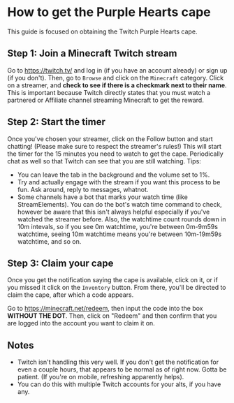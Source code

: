 # How to get the Purple Hearts cape

This guide is focused on obtaining the Twitch Purple Hearts cape.

## Step 1: Join a Minecraft Twitch stream
Go to https://twitch.tv/ and log in (if you have an account already) or sign up (if you don't). Then, go to `Browse` and click on the `Minecraft` category. Click on a streamer, and **check to see if there is a checkmark next to their name**. This is important because Twitch directly states that you must watch a partnered or Affiliate channel streaming Minecraft to get the reward.
## Step 2: Start the timer
Once you've chosen your streamer, click on the Follow button and start chatting! (Please make sure to respect the streamer's rules!) This will start the timer for the 15 minutes you need to watch to get the cape. Periodically chat as well so that Twitch can see that you are still watching.
Tips:
* You can leave the tab in the background and the volume set to 1%.
* Try and actually engage with the stream if you want this process to be fun. Ask around, reply to messages, whatnot.
* Some channels have a bot that marks your watch time (like StreamElements). You can do the bot's watch time command to check, however be aware that this isn't always helpful especially if you've watched the streamer before. Also, the watchtime count rounds down in 10m intevals, so if you see 0m watchtime, you're between 0m-9m59s watchtime, seeing 10m watchtime means you're between 10m-19m59s watchtime, and so on.
## Step 3: Claim your cape
Once you get the notification saying the cape is available, click on it, or if you missed it click on the `Inventory` button. From there, you'll be directed to claim the cape, after which a code appears.

Go to https://minecraft.net/redeem, then input the code into the box **WITHOUT THE DOT**. Then, click on "Redeem" and then confirm that you are logged into the account you want to claim it on.

## Notes
* Twitch isn't handling this very well. If you don't get the notification for even a couple hours, that appears to be normal as of right now. Gotta be patient. (If you're on mobile, refreshing apparently helps).
* You can do this with multiple Twitch accounts for your alts, if you have any.